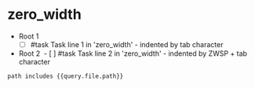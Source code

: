 # zero_width

- Root 1
	- [ ] #task Task line 1 in 'zero_width' - indented by tab character
- Root 2
​	- [ ] #task Task line 2 in 'zero_width' - indented by ZWSP + tab character

```tasks
path includes {{query.file.path}}
```
